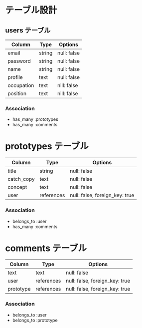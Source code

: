 # テーブル設計

## users テーブル

| Column   | Type   | Options     |
| -------- | ------ | ----------- |
| email    | string | null: false |
| password | string | null: false |
| name     | string | null: false |
| profile  | text   | null: false |
|occupation| text   | nill: false |
| position | text   | nill: false |  


### Association

- has_many :prototypes
- has_many :comments

# prototypes テーブル

| Column   | Type          |  Options                      |
| -------- | ------        | -----------                   |
| title    | string        |  null: false                  |
|catch_copy| text          |  null: false                  | 
|concept   | text          |  null: false                  |
| user     |references     | null: false, foreign_key: true|

### Association

- belongs_to :user
- has_many :comments





# comments テーブル

| Column   | Type      | Options                       |
| -------- | ------    | -----------                   |
| text     | text      | null: false                   |
| user     |references | null: false, foreign_key: true|
| prototype|references | null: false, foreign_key: true|  
 

### Association

- belongs_to :user
- belongs_to :prototype